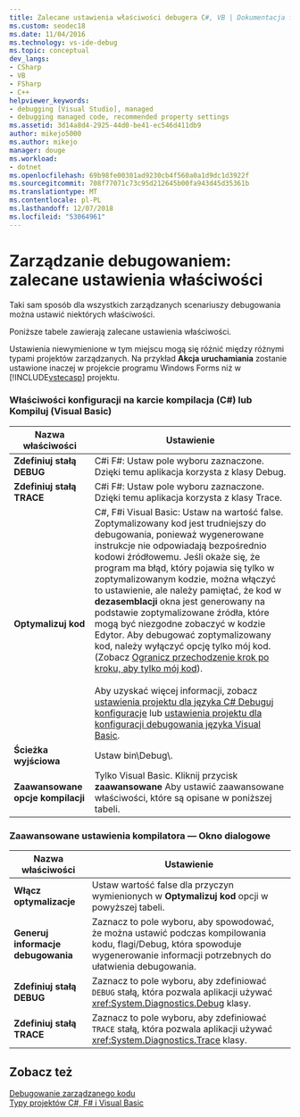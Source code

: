 ```yaml
---
title: Zalecane ustawienia właściwości debugera C#, VB | Dokumentacja firmy Microsoft
ms.custom: seodec18
ms.date: 11/04/2016
ms.technology: vs-ide-debug
ms.topic: conceptual
dev_langs:
- CSharp
- VB
- FSharp
- C++
helpviewer_keywords:
- debugging [Visual Studio], managed
- debugging managed code, recommended property settings
ms.assetid: 3d14a8d4-2925-44d0-be41-ec546d411db9
author: mikejo5000
ms.author: mikejo
manager: douge
ms.workload:
- dotnet
ms.openlocfilehash: 69b98fe00301ad9230cb4f560a0a1d9dc1d3922f
ms.sourcegitcommit: 708f77071c73c95d212645b00fa943d45d35361b
ms.translationtype: MT
ms.contentlocale: pl-PL
ms.lasthandoff: 12/07/2018
ms.locfileid: "53064961"
---
```

# <a name="managed-debugging-recommended-property-settings"></a>Zarządzanie debugowaniem: zalecane ustawienia właściwości
Taki sam sposób dla wszystkich zarządzanych scenariuszy debugowania można ustawić niektórych właściwości.  
  
 Poniższe tabele zawierają zalecane ustawienia właściwości.  
  
 Ustawienia niewymienione w tym miejscu mogą się różnić między różnymi typami projektów zarządzanych. Na przykład **Akcja uruchamiania** zostanie ustawione inaczej w projekcie programu Windows Forms niż w [!INCLUDE[vstecasp](../code-quality/includes/vstecasp_md.md)] projektu.  
  
### <a name="configuration-properties-on-the-build-c-or-compile-visual-basic-tab"></a>Właściwości konfiguracji na karcie kompilacja (C#) lub Kompiluj (Visual Basic)  
  
|**Nazwa właściwości**|**Ustawienie**|  
|-----------------------|-----------------|  
|**Zdefiniuj stałą DEBUG**|C#i F#: Ustaw pole wyboru zaznaczone. Dzięki temu aplikacja korzysta z klasy Debug.|  
|**Zdefiniuj stałą TRACE**|C#i F#: Ustaw pole wyboru zaznaczone. Dzięki temu aplikacja korzysta z klasy Trace.|  
|**Optymalizuj kod**|C#, F#i Visual Basic: Ustaw na wartość false. Zoptymalizowany kod jest trudniejszy do debugowania, ponieważ wygenerowane instrukcje nie odpowiadają bezpośrednio kodowi źródłowemu. Jeśli okaże się, że program ma błąd, który pojawia się tylko w zoptymalizowanym kodzie, można włączyć to ustawienie, ale należy pamiętać, że kod w **dezasemblacji** okna jest generowany na podstawie zoptymalizowane źródła, które mogą być niezgodne zobaczyć w kodzie Edytor. Aby debugować zoptymalizowany kod, należy wyłączyć opcję tylko mój kod. (Zobacz [Ogranicz przechodzenie krok po kroku, aby tylko mój kod](../debugger/navigating-through-code-with-the-debugger.md#BKMK_Restrict_stepping_to_Just_My_Code)).<br /><br /> Aby uzyskać więcej informacji, zobacz [ustawienia projektu dla języka C# Debuguj konfiguracje](../debugger/project-settings-for-csharp-debug-configurations.md) lub [ustawienia projektu dla konfiguracji debugowania języka Visual Basic](../debugger/project-settings-for-a-visual-basic-debug-configuration.md).|  
|**Ścieżka wyjściowa**|Ustaw bin\Debug\\.|  
|**Zaawansowane opcje kompilacji**|Tylko Visual Basic. Kliknij przycisk **zaawansowane** Aby ustawić zaawansowane właściwości, które są opisane w poniższej tabeli.|  
  
### <a name="advanced-compiler-settings-dialog-box"></a>Zaawansowane ustawienia kompilatora — Okno dialogowe  
  
|**Nazwa właściwości**|**Ustawienie**|  
|-----------------------|-----------------|  
|**Włącz optymalizacje**|Ustaw wartość false dla przyczyn wymienionych w **Optymalizuj kod** opcji w powyższej tabeli.|  
|**Generuj informacje debugowania**|Zaznacz to pole wyboru, aby spowodować, że można ustawić podczas kompilowania kodu, flagi/Debug, która spowoduje wygenerowanie informacji potrzebnych do ułatwienia debugowania.|  
|**Zdefiniuj stałą DEBUG**|Zaznacz to pole wyboru, aby zdefiniować `DEBUG` stałą, która pozwala aplikacji używać <xref:System.Diagnostics.Debug> klasy.|  
|**Zdefiniuj stałą TRACE**|Zaznacz to pole wyboru, aby zdefiniować `TRACE` stałą, która pozwala aplikacji używać <xref:System.Diagnostics.Trace> klasy.|  
  
## <a name="see-also"></a>Zobacz też  
 [Debugowanie zarządzanego kodu](../debugger/debugging-managed-code.md)   
 [Typy projektów C#, F# i Visual Basic](../debugger/debugging-preparation-csharp-f-hash-and-visual-basic-project-types.md)